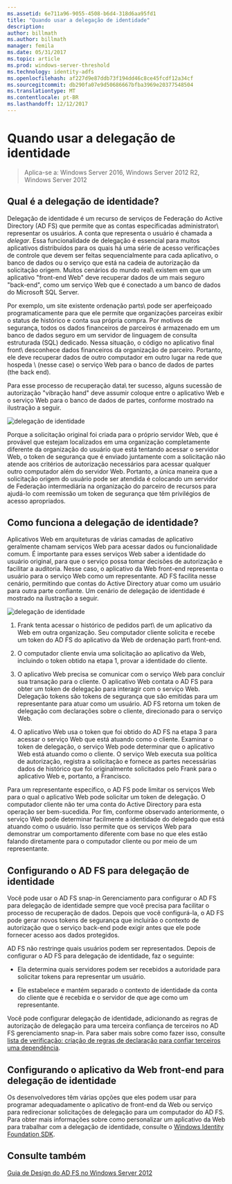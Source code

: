 ```yaml
---
ms.assetid: 6e711a96-9055-4508-b6d4-318d6aa95fd1
title: "Quando usar a delegação de identidade"
description: 
author: billmath
ms.author: billmath
manager: femila
ms.date: 05/31/2017
ms.topic: article
ms.prod: windows-server-threshold
ms.technology: identity-adfs
ms.openlocfilehash: af227d9e87ddb73f194dd46c8ce45fcdf12a34cf
ms.sourcegitcommit: db290fa07e9d50686667bfba3969e20377548504
ms.translationtype: MT
ms.contentlocale: pt-BR
ms.lasthandoff: 12/12/2017
---
```

# <a name="when-to-use-identity-delegation"></a>Quando usar a delegação de identidade

>Aplica-se a: Windows Server 2016, Windows Server 2012 R2, Windows Server 2012
  
## <a name="what-is-identity-delegation"></a>Qual é a delegação de identidade?  
Delegação de identidade é um recurso de serviços de Federação do Active Directory \(AD FS\) que permite que as contas especificadas administrator\ representar os usuários. A conta que representa o usuário é chamada a *delegar*. Essa funcionalidade de delegação é essencial para muitos aplicativos distribuídos para os quais há uma série de acesso verificações de controle que devem ser feitas sequencialmente para cada aplicativo, o banco de dados ou o serviço que está na cadeia de autorização da solicitação origem. Muitos cenários do mundo real\ existem em que um aplicativo "front-end Web" deve recuperar dados de um mais seguro "back-end", como um serviço Web que é conectado a um banco de dados do Microsoft SQL Server.  
  
Por exemplo, um site existente ordenação parts\ pode ser aperfeiçoado programaticamente para que ele permite que organizações parceiras exibir o status de histórico e conta sua própria compra. Por motivos de segurança, todos os dados financeiros de parceiros é armazenado em um banco de dados seguro em um servidor de linguagem de consulta estruturada \(SQL\) dedicado. Nessa situação, o código no aplicativo final front\ desconhece dados financeiros da organização de parceiro. Portanto, ele deve recuperar dados de outro computador em outro lugar na rede que hospeda \ (nesse case\) o serviço Web para o banco de dados de partes \(the back end\).  
  
Para esse processo de recuperação data\ ter sucesso, alguns sucessão de autorização "vibração hand\" deve assumir coloque entre o aplicativo Web e o serviço Web para o banco de dados de partes, conforme mostrado na ilustração a seguir.  
  
![delegação de identidade](media/adfs2_identitydelegationconcept.gif)  
  
Porque a solicitação original foi criada para o próprio servidor Web, que é provável que estejam localizados em uma organização completamente diferente da organização do usuário que está tentando acessar o servidor Web, o token de segurança que é enviado juntamente com a solicitação não atende aos critérios de autorização necessários para acessar qualquer outro computador além do servidor Web. Portanto, a única maneira que a solicitação origem do usuário pode ser atendida é colocando um servidor de Federação intermediária na organização do parceiro de recursos para ajudá-lo com reemissão um token de segurança que têm privilégios de acesso apropriados.  
  
## <a name="how-does-identity-delegation-work"></a>Como funciona a delegação de identidade?  
Aplicativos Web em arquiteturas de várias camadas de aplicativo geralmente chamam serviços Web para acessar dados ou funcionalidade comum. É importante para esses serviços Web saber a identidade do usuário original, para que o serviço possa tomar decisões de autorização e facilitar a auditoria. Nesse caso, o aplicativo da Web front\-end representa o usuário para o serviço Web como um representante. AD FS facilita nesse cenário, permitindo que contas do Active Directory atuar como um usuário para outra parte confiante. Um cenário de delegação de identidade é mostrado na ilustração a seguir.  
  
![delegação de identidade](media/adfs2_identitydelegationsteps.gif)  
  
1.  Frank tenta acessar o histórico de pedidos part\ de um aplicativo da Web em outra organização. Seu computador cliente solicita e recebe um token do AD FS do aplicativo da Web de ordenação part\ front\-end.  
  
2.  O computador cliente envia uma solicitação ao aplicativo da Web, incluindo o token obtido na etapa 1, provar a identidade do cliente.  
  
3.  O aplicativo Web precisa se comunicar com o serviço Web para concluir sua transação para o cliente. O aplicativo Web contata o AD FS para obter um token de delegação para interagir com o serviço Web. Delegação tokens são tokens de segurança que são emitidas para um representante para atuar como um usuário. AD FS retorna um token de delegação com declarações sobre o cliente, direcionado para o serviço Web.  
  
4.  O aplicativo Web usa o token que foi obtido do AD FS na etapa 3 para acessar o serviço Web que está atuando como o cliente. Examinar o token de delegação, o serviço Web pode determinar que o aplicativo Web está atuando como o cliente. O serviço Web executa sua política de autorização, registra a solicitação e fornece as partes necessárias dados de histórico que foi originalmente solicitados pelo Frank para o aplicativo Web e, portanto, a Francisco.  
  
Para um representante específico, o AD FS pode limitar os serviços Web para o qual o aplicativo Web pode solicitar um token de delegação. O computador cliente não ter uma conta do Active Directory para esta operação ser bem-sucedida. Por fim, conforme observado anteriormente, o serviço Web pode determinar facilmente a identidade do delegado que está atuando como o usuário. Isso permite que os serviços Web para demonstrar um comportamento diferente com base no que eles estão falando diretamente para o computador cliente ou por meio de um representante.  
  
## <a name="configuring-ad-fs-for-identity-delegation"></a>Configurando o AD FS para delegação de identidade  
Você pode usar o AD FS snap\-in Gerenciamento para configurar o AD FS para delegação de identidade sempre que você precisa para facilitar o processo de recuperação de dados. Depois que você configurá-la, o AD FS pode gerar novos tokens de segurança que incluirão o contexto de autorização que o serviço back\-end pode exigir antes que ele pode fornecer acesso aos dados protegidos.  
  
AD FS não restringe quais usuários podem ser representados. Depois de configurar o AD FS para delegação de identidade, faz o seguinte:  
  
-   Ela determina quais servidores podem ser recebidos a autoridade para solicitar tokens para representar um usuário.  
  
-   Ele estabelece e mantém separado o contexto de identidade da conta do cliente que é recebida e o servidor de que age como um representante.  
  
Você pode configurar delegação de identidade, adicionando as regras de autorização de delegação para uma terceira confiança de terceiros no AD FS gerenciamento snap\-in. Para saber mais sobre como fazer isso, consulte [lista de verificação: criação de regras de declaração para confiar terceiros uma dependência](../../ad-fs/deployment/Checklist--Creating-Claim-Rules-for-a-Relying-Party-Trust.md).  
  
## <a name="configuring-the-front-end-web-application-for-identity-delegation"></a>Configurando o aplicativo da Web front\-end para delegação de identidade  
Os desenvolvedores têm várias opções que eles podem usar para programar adequadamente o aplicativo de front\-end da Web ou serviço para redirecionar solicitações de delegação para um computador do AD FS. Para obter mais informações sobre como personalizar um aplicativo da Web para trabalhar com a delegação de identidade, consulte o [Windows Identity Foundation SDK](https://go.microsoft.com/fwlink/?LinkId=122266).  
  
## <a name="see-also"></a>Consulte também
[Guia de Design do AD FS no Windows Server 2012](AD-FS-Design-Guide-in-Windows-Server-2012.md)
